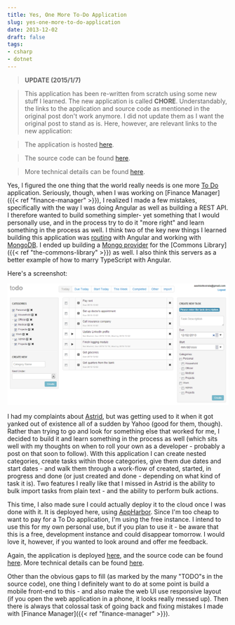 ```yaml
---
title: Yes, One More To-Do Application
slug: yes-one-more-to-do-application
date: 2013-12-02
draft: false
tags:
- csharp
- dotnet
---
```

> **UPDATE (2015/1/7)**

> This application has been re-written from scratch using some new stuff I learned. The new application is called **CHORE**. Understandably, the links to the application and source code as mentioned in the original post don't work anymore. I did not update them as I want the original post to stand as is. Here, however, are relevant links to the new application:

> The application is hosted [here](http://chore.apphb.com).

> The source code can be found [here](http://github.com/aashishkoirala/chore).

> More technical details can be found [here](http://aashishkoirala.github.io/chore).



Yes, I figured the one thing that the world really needs is one more [To Do](http://todo-17.apphb.com) application. Seriously, though, when I was working on [Finance Manager]({{< ref "finance-manager" >}}), I realized I made a few mistakes, specifically with the way I was doing Angular as well as building a REST API. I therefore wanted to build something simpler- yet something that I would personally use, and in the process try to do it "more right" and learn something in the process as well. I think two of the key new things I learned building this application was [routing](http://docs.angularjs.org/api/ngRoute.$route) with Angular and working with [MongoDB](http://www.mongodb.org/). I ended up building a [Mongo provider](https://www.nuget.org/packages/AK.Commons.Providers.DataAccess.MongoDb) for the [Commons Library]({{< ref "the-commons-library" >}}) as well. I also think this servers as a better example of how to marry TypeScript with Angular.

Here's a screenshot:

![Screenshot](/blog-images/yes-one-more-to-do-application-screenshot.png)

I had my complaints about [Astrid](http://www.astrid.com/), but was getting used to it when it got yanked out of existence all of a sudden by Yahoo (good for them, though). Rather than trying to go and look for something else that worked for me, I decided to build it and learn something in the process as well (which sits well with my thoughts on when to roll your own as a developer - probably a post on that soon to follow). With this application I can create nested categories, create tasks within those categories, give them due dates and start dates - and walk them through a work-flow of created, started, in progress and done (or just created and done - depending on what kind of task it is). Two features I really like that I missed in Astrid is the ability to bulk import tasks from plain text - and the ability to perform bulk actions.

This time, I also made sure I could actually deploy it to the cloud once I was done with it. It is deployed here, using [AppHarbor](https://appharbor.com/). Since I'm too cheap to want to pay for a To Do application, I'm using the free instance. I intend to use this for my own personal use, but if you plan to use it - be aware that this is a free, development instance and could disappear tomorrow. I would love it, however, if you wanted to look around and offer me feedback.

Again, the application is deployed [here](http://todo-17.apphb.com), and the source code can be found [here](http://github.com/aashishkoirala/todo). More technical details can be found [here](http://aashishkoirala.github.io/todo/).

Other than the obvious gaps to fill (as marked by the many "TODO"s in the source code), one thing I definitely want to do at some point is build a mobile front-end to this - and also make the web UI use responsive layout (if you open the web application in a phone, it looks really messed up). Then there is always that colossal task of going back and fixing mistakes I made with [Finance Manager]({{< ref "finance-manager" >}}).